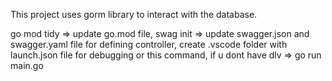 This project uses gorm library to interact with the database.

go mod tidy => update go.mod file, 
swag init => update swagger.json and swagger.yaml file for defining controller, 
create .vscode folder with launch.json file for debugging or this command, if u dont have dlv => go run main.go
